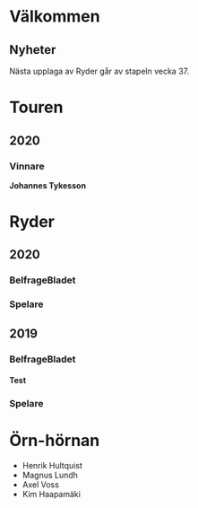 # Välkommen

## Nyheter

Nästa upplaga av Ryder går av stapeln vecka 37.

# Touren

## 2020

### Vinnare

**Johannes Tykesson**

# Ryder

## 2020

### BelfrageBladet

### Spelare

## 2019

### BelfrageBladet

#### Test

### Spelare

# Örn-hörnan

- Henrik Hultquist
- Magnus Lundh
- Axel Voss
- Kim Haapamäki

